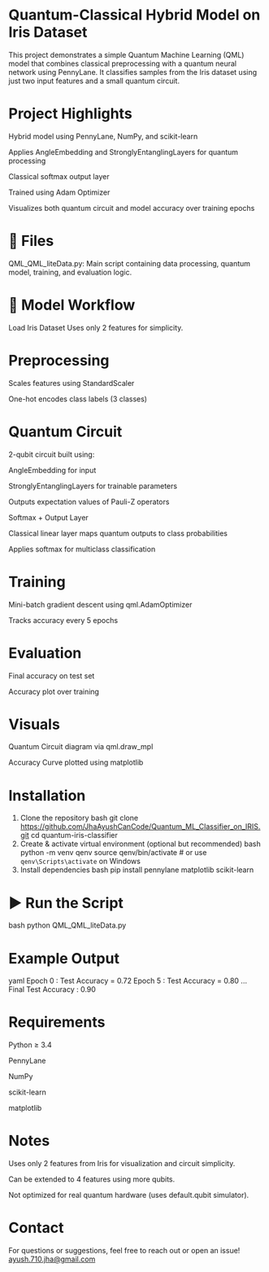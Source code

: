 # Quantum-Classical Hybrid Model on Iris Dataset
This project demonstrates a simple Quantum Machine Learning (QML) model that combines classical preprocessing with a quantum neural network using PennyLane. It classifies samples from the Iris dataset using just two input features and a small quantum circuit.

# Project Highlights
Hybrid model using PennyLane, NumPy, and scikit-learn

Applies AngleEmbedding and StronglyEntanglingLayers for quantum processing

Classical softmax output layer

Trained using Adam Optimizer

Visualizes both quantum circuit and model accuracy over training epochs

# 📁 Files
QML_QML_liteData.py: Main script containing data processing, quantum model, training, and evaluation logic.

# 🧠 Model Workflow
Load Iris Dataset
Uses only 2 features for simplicity.

# Preprocessing

Scales features using StandardScaler

One-hot encodes class labels (3 classes)

# Quantum Circuit

2-qubit circuit built using:

AngleEmbedding for input

StronglyEntanglingLayers for trainable parameters

Outputs expectation values of Pauli-Z operators

Softmax + Output Layer

Classical linear layer maps quantum outputs to class probabilities

Applies softmax for multiclass classification

# Training

Mini-batch gradient descent using qml.AdamOptimizer

Tracks accuracy every 5 epochs

# Evaluation

Final accuracy on test set

Accuracy plot over training

#  Visuals
Quantum Circuit diagram via qml.draw_mpl

Accuracy Curve plotted using matplotlib

# Installation
1. Clone the repository
bash
git clone https://github.com/JhaAyushCanCode/Quantum_ML_Classifier_on_IRIS.git
cd quantum-iris-classifier
2. Create & activate virtual environment (optional but recommended)
bash
python -m venv qenv
source qenv/bin/activate   # or use `qenv\Scripts\activate` on Windows
3. Install dependencies
bash
pip install pennylane matplotlib scikit-learn
# ▶ Run the Script
bash
python QML_QML_liteData.py
# Example Output
yaml
Epoch 0 : Test Accuracy = 0.72
Epoch 5 : Test Accuracy = 0.80
...
Final Test Accuracy : 0.90
# Requirements
Python ≥ 3.4

PennyLane

NumPy

scikit-learn

matplotlib

# Notes
Uses only 2 features from Iris for visualization and circuit simplicity.

Can be extended to 4 features using more qubits.

Not optimized for real quantum hardware (uses default.qubit simulator).

# Contact
For questions or suggestions, feel free to reach out or open an issue!
ayush.710.jha@gmail.com
